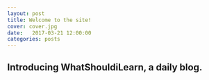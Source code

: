 ```yaml
---
layout: post
title: Welcome to the site!
cover: cover.jpg
date:   2017-03-21 12:00:00
categories: posts
---
```


## Introducing WhatShouldiLearn, a daily blog.

